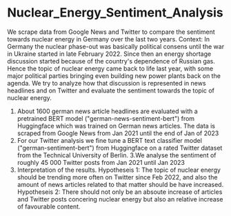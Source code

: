 # Nuclear_Energy_Sentiment_Analysis

We scrape data from Google News and Twitter to compare the sentiment towards nuclear energy in Germany over the last two years.
Context: In Germany the nuclear phase-out was basically political consens until the war in Ukraine started in late February 2022. Since then an energy shortage discussion started because of the country's dependence of Russian gas. Hence the topic of nuclear energy came back to life last year, with some major political parties bringing even building new power plants back on the agenda.
We try to analyze how that discussion is represented in news headlines and on Twitter and evaluate the sentiment towards the topic of nuclear energy.
1. About 1600 german news article headlines are evaluated with a pretrained BERT model ("german-news-sentiment-bert") from Huggingface which was trained on German news articles. The data is scraped from Google News from Jan 2021 until the end of Jan of 2023
2. For our Twitter analysis we fine tune a BERT text classifier model ("german-sentiment-bert") from Huggingface on a rated Twitter dataset from the Technical University of Berlin.
3.We analyse the sentiment of roughly 45 000 Twitter posts from Jan 2021 until Jan 2023
4. Interpretation of the results.
Hypotheseis 1: The topic of nuclear energy should be trending more often on Twitter since Feb 2022, and also the amount of news articles related to that matter should be have increased.
Hypotheseis 2: There should not only be an absoute increase of articles and Twitter posts concering nuclear energy but also an relative increase of favourable content.
